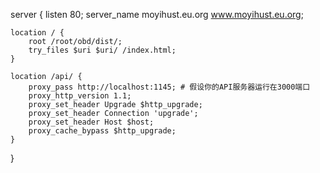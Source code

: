 server {
    listen 80;
    server_name moyihust.eu.org www.moyihust.eu.org;

    location / {
        root /root/obd/dist/;
        try_files $uri $uri/ /index.html;
    }

    location /api/ {
        proxy_pass http://localhost:1145; # 假设你的API服务器运行在3000端口
        proxy_http_version 1.1;
        proxy_set_header Upgrade $http_upgrade;
        proxy_set_header Connection 'upgrade';
        proxy_set_header Host $host;
        proxy_cache_bypass $http_upgrade;
    }
}